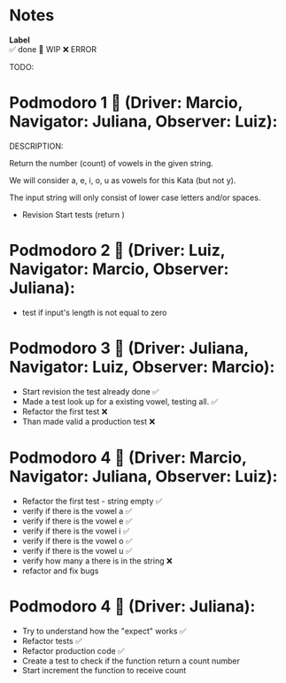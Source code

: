 # Notes

**Label**  
✅ done 🚧 WIP ❌ ERROR

TODO:

# Podmodoro 1 🍅 (Driver: Marcio, Navigator: Juliana, Observer: Luiz):

DESCRIPTION:

Return the number (count) of vowels in the given string.

We will consider a, e, i, o, u as vowels for this Kata (but not y).

The input string will only consist of lower case letters and/or spaces.

- Revision
  Start tests (return )

# Podmodoro 2 🍅 (Driver: Luiz, Navigator: Marcio, Observer: Juliana):

- test if input's length is not equal to zero

# Podmodoro 3 🍅 (Driver: Juliana, Navigator: Luiz, Observer: Marcio):

- Start revision the test already done ✅
- Made a test look up for a existing vowel, testing all. ✅
- Refactor the first test ❌
- Than made valid a production test ❌

# Podmodoro 4 🍅 (Driver: Marcio, Navigator: Juliana, Observer: Luiz):

- Refactor the first test - string empty ✅
- verify if there is the vowel a ✅
- verify if there is the vowel e ✅
- verify if there is the vowel i ✅
- verify if there is the vowel o ✅
- verify if there is the vowel u ✅
- verify how many a there is in the string ❌
- refactor and fix bugs

# Podmodoro 4 🍅 (Driver: Juliana):
- Try to understand how the "expect" works ✅
- Refactor tests ✅
- Refactor production code ✅
- Create a test to check if the function return a count number
- Start increment the function to receive count